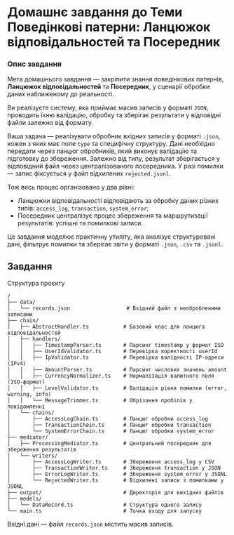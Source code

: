 # Домашнє завдання до Теми Поведінкові патерни: Ланцюжок відповідальностей та Посередник

### Опис завдання

Мета домашнього завдання — закріпити знання поведінкових патернів, **Ланцюжок відповідальностей** та **Посередник**, у сценарії обробки даних наближеному до реальності.

Ви реалізуєте систему, яка приймає масив записів у форматі `JSON`, проводить їхню валідацію, обробку та зберігає результати у відповідні файли залежно від формату.

Ваша задача — реалізувати обробник вхідних записів у форматі `.json`, кожен з яких має поле `type` та специфічну структуру. Дані необхідно передати через ланцюг обробників, який виконує валідацію та підготовку до збереження. Залежно від типу, результат зберігається у відповідний файл через централізованого посередника. У разі помилки — запис фіксується у файл відхилених `rejected.jsonl`.

Тож весь процес організовано у два рівні:

- Ланцюжки відповідальності відповідають за обробку даних різних типів: `access_log`, `transaction`, `system_error`;
- Посередник централізує процес збереження та маршрутизації результатів: успішні та помилкові записи.

Це завдання моделює практичну утиліту, яка аналізує структуровані дані, фільтрує помилки та зберігає звіти у форматі `.json`, `.csv` та `.jsonl`.

## Завдання

Структура проєкту

```
/
├── data/
│   └── records.json                  # Вхідний файл з необробленими записами
├── chain/
│   ├── AbstractHandler.ts           # Базовий клас для ланцюга відповідальностей
│   ├── handlers/
│   │   ├── TimestampParser.ts       # Парсинг timestamp у формат ISO
│   │   ├── UserIdValidator.ts       # Перевірка коректності userId
│   │   ├── IpValidator.ts           # Перевірка валідності IP-адреси (IPv4)
│   │   ├── AmountParser.ts          # Парсинг числових значень amount
│   │   ├── CurrencyNormalizer.ts    # Нормалізація валютного поля (ISO-формат)
│   │   ├── LevelValidator.ts        # Валідація рівня помилки (error, warning, info)
│   │   └── MessageTrimmer.ts        # Обрізання пробілів у повідомленні
│   └── chains/
│       ├── AccessLogChain.ts        # Ланцюг обробки access_log
│       ├── TransactionChain.ts      # Ланцюг обробки transaction
│       └── SystemErrorChain.ts      # Ланцюг обробки system_error
├── mediator/
│   ├── ProcessingMediator.ts        # Центральний посередник для збереження результатів
│   └── writers/
│       ├── AccessLogWriter.ts       # Збереження access_log у CSV
│       ├── TransactionWriter.ts     # Збереження transaction у JSON
│       ├── ErrorLogWriter.ts        # Збереження system_error у JSONL
│       └── RejectedWriter.ts        # Відхилені записи з помилками у JSONL
├── output/                          # Директорія для вихідних файлів
├── models/
│   └── DataRecord.ts                # Структура одного запису
└── main.ts                          # Точка входу для запуску
```

Вхідні дані — файл `records.json` містить масив записів.
